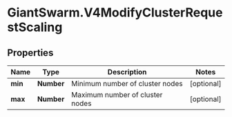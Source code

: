 # GiantSwarm.V4ModifyClusterRequestScaling

## Properties

Name | Type | Description | Notes
------------ | ------------- | ------------- | -------------
**min** | **Number** | Minimum number of cluster nodes  | [optional] 
**max** | **Number** | Maximum number of cluster nodes  | [optional] 


